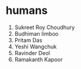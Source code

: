 # humans
1. Sukreet Roy Choudhury
2. Budhiman limboo
3. Pritam Das
4. Yeshi Wangchuk
5. Ravinder Deol
6. Ramakanth Kapoor

